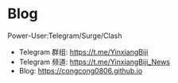 # Blog

Power-User:Telegram/Surge/Clash
* Telegram 群组: <https://t.me/YinxiangBiji>
* Telegram 频道: <https://t.me/YinxiangBiji_News>
* Blog: <https://congcong0806.github.io>